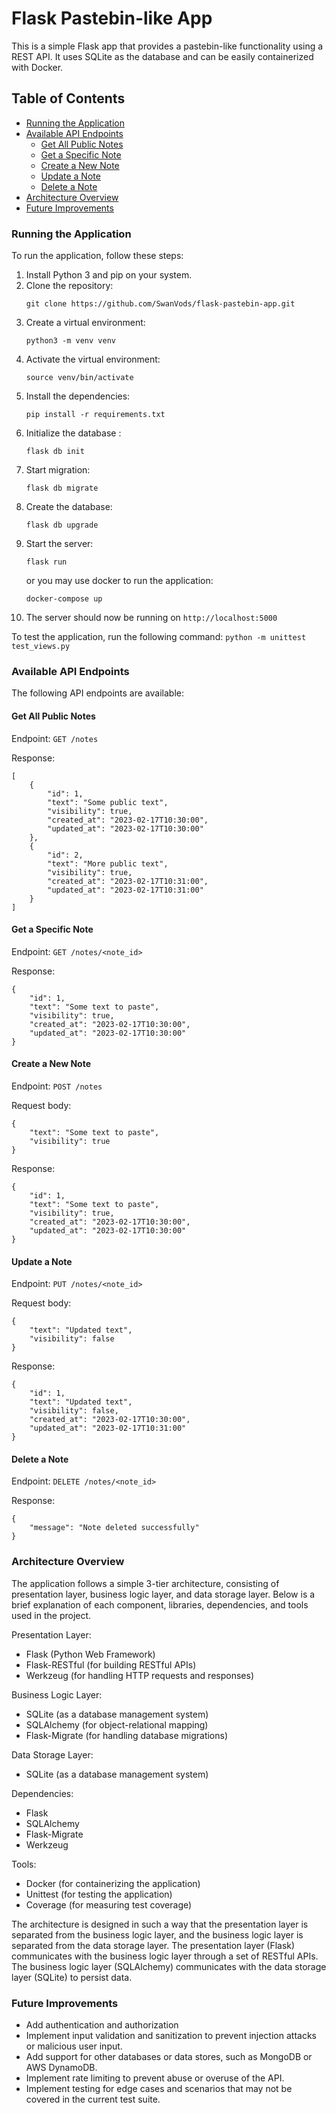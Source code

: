 # Flask Pastebin-like App
This is a simple Flask app that provides a pastebin-like functionality using a REST API. It uses SQLite as the database and can be easily containerized with Docker.

## Table of Contents
- [Running the Application](#running-the-application)
- [Available API Endpoints](#available-api-endpoints)
    - [Get All Public Notes](#get-all-public-notes)
    - [Get a Specific Note](#get-a-specific-note)
    - [Create a New Note](#create-a-new-note)
    - [Update a Note](#update-a-note)
    - [Delete a Note](#delete-a-note)
- [Architecture Overview](#architecture-overview)
- [Future Improvements](#future-improvements)


### Running the Application
To run the application, follow these steps:

1. Install Python 3 and pip on your system.
2. Clone the repository: 
   ```
   git clone https://github.com/SwanVods/flask-pastebin-app.git
   ```
3. Create a virtual environment: 
   ```
   python3 -m venv venv
   ```
4. Activate the virtual environment: 
   ```
   source venv/bin/activate
   ```
5. Install the dependencies: 
   ```
   pip install -r requirements.txt
   ```
6. Initialize the database : 
   ```
   flask db init
   ```
7. Start migration: 
   ```
   flask db migrate
   ```
8. Create the database: 
   ```
   flask db upgrade
   ```
9. Start the server: 
   ```
   flask run
   ``` 
   or you may use docker to run the application:
   ```
   docker-compose up
   ```
10. The server should now be running on `http://localhost:5000`

To test the application, run the following command:
```python -m unittest test_views.py```

### Available API Endpoints
The following API endpoints are available:

#### Get All Public Notes
Endpoint: `GET /notes`

Response:

```
[
    {
        "id": 1,
        "text": "Some public text",
        "visibility": true,
        "created_at": "2023-02-17T10:30:00",
        "updated_at": "2023-02-17T10:30:00"
    },
    {
        "id": 2,
        "text": "More public text",
        "visibility": true,
        "created_at": "2023-02-17T10:31:00",
        "updated_at": "2023-02-17T10:31:00"
    }
]
```

#### Get a Specific Note
Endpoint: `GET /notes/<note_id>`

Response:

```
{
    "id": 1,
    "text": "Some text to paste",
    "visibility": true,
    "created_at": "2023-02-17T10:30:00",
    "updated_at": "2023-02-17T10:30:00"
}
```

#### Create a New Note
Endpoint: `POST /notes`

Request body:
```
{
    "text": "Some text to paste",
    "visibility": true
}
```

Response:

```
{
    "id": 1,
    "text": "Some text to paste",
    "visibility": true,
    "created_at": "2023-02-17T10:30:00",
    "updated_at": "2023-02-17T10:30:00"
}
```

#### Update a Note
Endpoint: `PUT /notes/<note_id>`

Request body:

```
{
    "text": "Updated text",
    "visibility": false
}
```
Response:

```
{
    "id": 1,
    "text": "Updated text",
    "visibility": false,
    "created_at": "2023-02-17T10:30:00",
    "updated_at": "2023-02-17T10:31:00"
}
```
#### Delete a Note
Endpoint: `DELETE /notes/<note_id>`

Response:

```
{
    "message": "Note deleted successfully"
}
```

### Architecture Overview
The application follows a simple 3-tier architecture, consisting of presentation layer, business logic layer, and data storage layer. Below is a brief explanation of each component, libraries, dependencies, and tools used in the project.

Presentation Layer:

- Flask (Python Web Framework)
- Flask-RESTful (for building RESTful APIs)
- Werkzeug (for handling HTTP requests and responses)

Business Logic Layer:

- SQLite (as a database management system)
- SQLAlchemy (for object-relational mapping)
- Flask-Migrate (for handling database migrations)

Data Storage Layer:

- SQLite (as a database management system)

Dependencies:

- Flask
- SQLAlchemy
- Flask-Migrate
- Werkzeug

Tools:

- Docker (for containerizing the application)
- Unittest (for testing the application)
- Coverage (for measuring test coverage)

The architecture is designed in such a way that the presentation layer is separated from the business logic layer, and the business logic layer is separated from the data storage layer. The presentation layer (Flask) communicates with the business logic layer through a set of RESTful APIs. The business logic layer (SQLAlchemy) communicates with the data storage layer (SQLite) to persist data.

### Future Improvements
- Add authentication and authorization
- Implement input validation and sanitization to prevent injection attacks or malicious user input.
- Add support for other databases or data stores, such as MongoDB or AWS DynamoDB.
- Implement rate limiting to prevent abuse or overuse of the API.
- Implement testing for edge cases and scenarios that may not be covered in the current test suite.

